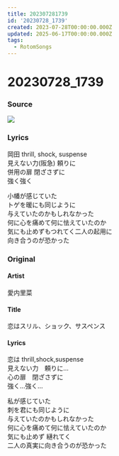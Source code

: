 ```yaml
---
title: 202307281739
id: '20230728_1739'
created: 2023-07-28T00:00:00.000Z
updated: 2025-06-17T00:00:00.000Z
tags:
  - RotomSongs
---
```

# 20230728_1739

### Source

![](https://x.com/Starlystrongest/status/1684846072613699584)

### Lyrics

岡田 thrill, shock, suspense  
見えない力(阪急) 頼りに  
併用の扉 閉ざさずに  
強く強く  

小幡が感じていた  
トゲを暖にも同じように  
与えていたのかもしれなかった  
何に心を痛めて何に怯えていたのか  
気にも止めずもつれてく二人の起用に  
向き合うのが恐かった  

### Original

#### Artist

愛内里菜

#### Title

恋はスリル、ショック、サスペンス

#### Lyrics

恋は thrill,shock,suspense  
見えない力　頼りに…  
心の扉　閉ざさずに  
強く…強く…  
  
私が感じていた  
刺を君にも同じように  
与えていたのかもしれなかった  
何に心を痛めて何に怯えていたのか  
気にも止めず  縺れてく  
二人の真実に向き合うのが恐かった  


